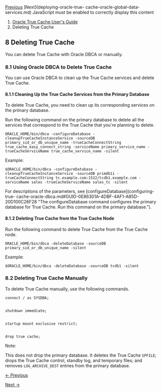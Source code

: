[Previous](database-smart-flash-cache.md) [Next](deploying-oracle-true-
cache-oracle-global-data-services.md) JavaScript must be enabled to
correctly display this content

  1. [Oracle True Cache User's Guide](index.md)
  2. Deleting True Cache

## 8 Deleting True Cache

You can delete True Cache with Oracle DBCA or manually.

### 8.1 Using Oracle DBCA to Delete True Cache

You can use Oracle DBCA to clean up the True Cache services and delete True
Cache.

#### 8.1.1 Cleaning Up the True Cache Services from the Primary Database

To delete True Cache, you need to clean up its corresponding services on the
primary database.

Run the following command on the primary database to delete all the services
that correspond to the True Cache that you're planning to delete.

    
    
    ORACLE_HOME/bin/dbca -configureDatabase -cleanupTrueCacheInstanceService -sourceDB primary_sid_or_db_unique_name -trueCacheConnectString true_cache_easy_connect_string -serviceName primary_service_name -trueCacheServiceName true_cache_service_name -silent

Example:

    
    
    $ORACLE_HOME/bin/dbca -configureDatabase -cleanupTrueCacheInstanceService -sourceDB primdb1i -trueCacheConnectString tc.example.com:1522/tcdb1.example.com -serviceName sales -trueCacheServiceName sales_tc -silent

For descriptions of the parameters, see [configureDatabase](configuring-true-
cache-oracle-dbca.md#GUID-0E86301A-4DBF-4AF1-A85D-20D100C26F28 "The
configureDatabase command configures the primary database for True Cache. Run
this command on the primary database.").

#### 8.1.2 Deleting True Cache from the True Cache Node

Run the following command to delete True Cache from the True Cache node.

    
    
    ORACLE_HOME/bin/dbca -deleteDatabase -sourceDB primary_sid_or_db_unique_name -silent

Example:

    
    
    $ORACLE_HOME/bin/dbca -deleteDatabase -sourceDB tcdb1 -silent

### 8.2 Deleting True Cache Manually

To delete True Cache manually, use the following commands.

    
    
    connect / as SYSDBA;
    
    
    shutdown immediate;
    
    
    startup mount exclusive restrict;
    
    
    drop true cache;

Note:

This does not drop the primary database. It deletes the True Cache `SPFILE`;
drops the True Cache control, standby log, and temporary files; and removes
`LOG_ARCHIVE_DEST` entries from the primary database.


[← Previous](database-smart-flash-cache.md)

[Next →](deleting-true-cache.md)
